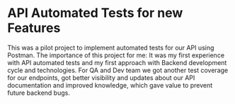 # API Automated Tests for new Features
This was a pilot project to implement automated tests for our API using Postman.
The importance of this project for me: It was my first experience with API automated tests and my first approach with Backend development cycle and technologies. 
For QA and Dev team we got another test coverage for our endpoints, got better visibility and updates about our API documentation and improved knowledge, which gave value to prevent future backend bugs.
